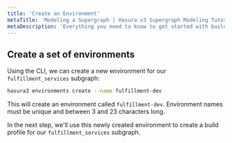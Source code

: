 ```yaml
---
title: 'Create an Environment'
metaTitle: 'Modeling a Supergraph | Hasura v3 Supergraph Modeling Tutorial'
metaDescription: 'Everything you need to know to get started with building your supergraph.'
---
```


## Create a set of environments

Using the CLI, we can create a new environment for our `fulfillment_services` subgraph:

```bash
hasura3 environments create --name fulfillment-dev
```

This will create an environment called `fulfillment-dev`. Environment names must be unique and between 3 and 23
characters long.

<!-- We'll also create an environment called `production` that we'll use after we've tested our changes to the
`fulfillment_services` subgraph:

```bash
hasura3 environments create --name production
``` -->

In the next step, we'll use this newly created environment to create a build profile for our `fulfillment_services`
subgraph.

